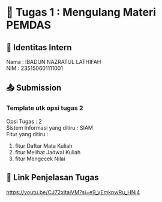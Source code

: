 # 📁 Tugas 1 : Mengulang Materi PEMDAS

## 👤 Identitas Intern
Nama : IBADUN NAZRATUL LATHIFAH             
NIM  : 235150601111001

## 📤 Submission 

### Template utk opsi tugas 2
Opsi Tugas : 2            
Sistem Informasi yang ditiru : SIAM              
Fitur yang ditiru :                   
1. fitur Daftar Mata Kuliah
2. fitur Melihat Jadwal Kuliah
3. fitur Mengecek Nilai

## 🔗 Link Penjelasan Tugas

https://youtu.be/CJ72xitaiVM?si=e9_yEmkpwRu_HNj4

